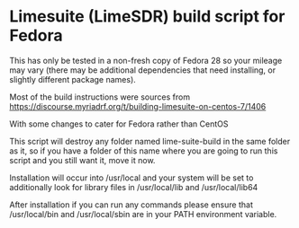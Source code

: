 # Limesuite (LimeSDR) build script for Fedora
This has only be tested in a non-fresh copy of Fedora 28 so your mileage may vary (there may be additional dependencies that need installing, or slightly different package names).

Most of the build instructions were sources from 
https://discourse.myriadrf.org/t/building-limesuite-on-centos-7/1406

With some changes to cater for Fedora rather than CentOS

This script will destroy any folder named lime-suite-build in the same folder as it, so if you have a folder of this name where you are going to run this script and you still want it, move it now.

Installation will occur into /usr/local and your system will be set to additionally look for library files in /usr/local/lib and /usr/local/lib64

After installation if you can run any commands please ensure that /usr/local/bin and /usr/local/sbin are in your PATH environment variable.
